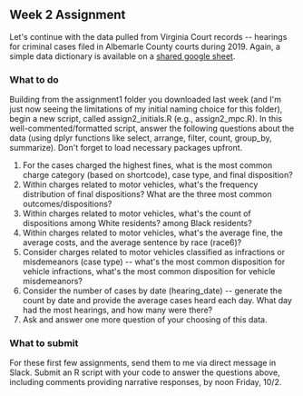 ## Week 2 Assignment

Let's continue with the data pulled from Virginia Court records -- hearings for criminal cases filed in Albemarle County courts during 2019. Again, a simple data dictionary is available on a [shared google sheet](https://docs.google.com/spreadsheets/d/182TfRgi8-m9EnzME9E3mCa6rTqGMmTh2IGMDvWIuZq4/edit?usp=sharing).

### What to do
Building from the assignment1 folder you downloaded last week (and I'm just now seeing the limitations of my initial naming choice for this folder), begin a new script, called assign2_initials.R (e.g., assign2_mpc.R). In this well-commented/formatted script, answer the following questions about the data (using dplyr functions like select, arrange, filter, count, group_by, summarize). Don't forget to load necessary packages upfront.

1. For the cases charged the highest fines, what is the most common charge category (based on shortcode), case type, and final disposition?
2. Within charges related to motor vehicles, what's the frequency distribution of final dispositions? What are the three most common outcomes/dispositions? 
3. Within charges related to motor vehicles, what's the count of dispositions among White residents? among Black residents? 
4. Within charges related to motor vehicles, what's the average fine, the average costs, and the average sentence by race (race6)?
5. Consider charges related to motor vehicles classified as infractions or misdemeanors (case type) -- what's the most common disposition for vehicle infractions, what's the most common disposition for vehicle misdemeanors?
6. Consider the number of cases by date (hearing_date) -- generate the count by date and provide the average cases heard each day. What day had the most hearings, and how many were there?
7. Ask and answer one more question of your choosing of this data.


### What to submit
For these first few assignments, send them to me via direct message in Slack. Submit an R script with your code to answer the questions above, including comments providing narrative responses, by noon Friday, 10/2.
